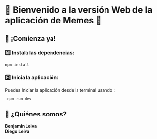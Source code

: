 # 🌟 Bienvenido a la versión Web de la aplicación de Memes 👋

## 🚀 ¡Comienza ya!

### 1️⃣ Instala las dependencias:

```bash
npm install
```

### 2️⃣  Inicia la aplicación:

   Puedes Iniciar la aplicación desde la terminal usando :
   
   ```bash
    npm run dev

   ```

## 👥 ¿Quiénes somos?

**Benjamin Leiva**  
**Diego Leiva**  

